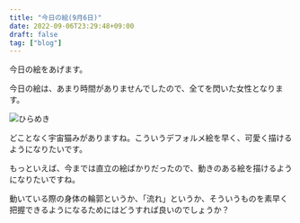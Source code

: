 ```yaml
---
title: "今日の絵(9月6日)"
date: 2022-09-06T23:29:48+09:00
draft: false
tag: ["blog"]
---
```

今日の絵をあげます。

今日の絵は、あまり時間がありませんでしたので、全てを閃いた女性となります。

<!--more-->

![ひらめき](/img/220906.jpg)

どことなく宇宙猫みがありますね。こういうデフォルメ絵を早く、可愛く描けるようになりたいです。

もっといえば、今までは直立の絵ばかりだったので、動きのある絵を描けるようになりたいですね。

動いている際の身体の輪郭というか、「流れ」というか、そういうものを素早く把握できるようになるためにはどうすれば良いのでしょうか？
